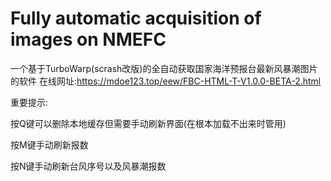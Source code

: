 # Fully automatic acquisition of images on NMEFC
一个基于TurboWarp(scrash改版)的全自动获取国家海洋预报台最新风暴潮图片的软件
在线网址:https://mdoe123.top/eew/FBC-HTML-T-V1.0.0-BETA-2.html

重要提示:

按Q键可以删除本地缓存但需要手动刷新界面(在根本加载不出来时管用)

按M键手动刷新报数

按N键手动刷新台风序号以及风暴潮报数
